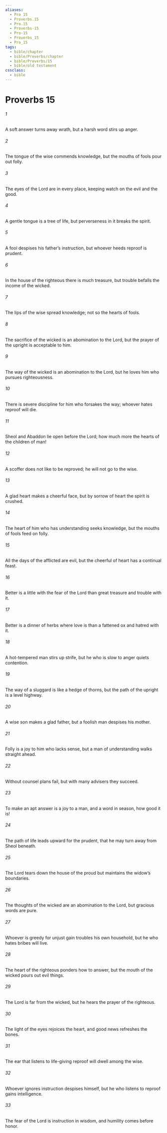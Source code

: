 ```yaml
---
aliases:
  - Pro 15
  - Proverbs.15
  - Pro.15
  - Proverbs-15
  - Pro-15
  - Proverbs_15
  - Pro_15
tags:
  - bible/chapter
  - bible/Proverbs/chapter
  - bible/Proverbs/15
  - bible/old testament
cssclass:
  - bible
---
```


# Proverbs 15

###### 1
A soft answer turns away wrath, but a harsh word stirs up anger.
###### 2
The tongue of the wise commends knowledge, but the mouths of fools pour out folly.
###### 3
The eyes of the Lord are in every place, keeping watch on the evil and the good.
###### 4
A gentle tongue is a tree of life, but perverseness in it breaks the spirit.
###### 5
A fool despises his father’s instruction, but whoever heeds reproof is prudent.
###### 6
In the house of the righteous there is much treasure, but trouble befalls the income of the wicked.
###### 7
The lips of the wise spread knowledge;   not so the hearts of fools.
###### 8
The sacrifice of the wicked is an abomination to the Lord, but the prayer of the upright is acceptable to him.
###### 9
The way of the wicked is an abomination to the Lord, but he loves him who pursues righteousness.
###### 10
There is severe discipline for him who forsakes the way;   whoever hates reproof will die.
###### 11
Sheol and Abaddon lie open before the Lord; how much more the hearts of the children of man!
###### 12
A scoffer does not like to be reproved; he will not go to the wise.
###### 13
A glad heart makes a cheerful face, but by sorrow of heart the spirit is crushed.
###### 14
The heart of him who has understanding seeks knowledge, but the mouths of fools feed on folly.
###### 15
All the days of the afflicted are evil, but the cheerful of heart has a continual feast.
###### 16
Better is a little with the fear of the Lord than great treasure and trouble with it.
###### 17
Better is a dinner of herbs where love is than a fattened ox and hatred with it.
###### 18
A hot-tempered man stirs up strife, but he who is slow to anger quiets contention.
###### 19
The way of a sluggard is like a hedge of thorns, but the path of the upright is a level highway.
###### 20
A wise son makes a glad father, but a foolish man despises his mother.
###### 21
Folly is a joy to him who lacks sense, but a man of understanding walks straight ahead.
###### 22
Without counsel plans fail, but with many advisers they succeed.
###### 23
To make an apt answer is a joy to a man, and a word in season, how good it is!
###### 24
The path of life leads upward for the prudent, that he may turn away from Sheol beneath.
###### 25
The Lord tears down the house of the proud but maintains the widow’s boundaries.
###### 26
The thoughts of the wicked are an abomination to the Lord, but gracious words are pure.
###### 27
Whoever is greedy for unjust gain troubles his own household, but he who hates bribes will live.
###### 28
The heart of the righteous ponders how to answer, but the mouth of the wicked pours out evil things.
###### 29
The Lord is far from the wicked, but he hears the prayer of the righteous.
###### 30
The light of the eyes rejoices the heart, and good news refreshes the bones.
###### 31
The ear that listens to life-giving reproof will dwell among the wise.
###### 32
Whoever ignores instruction despises himself, but he who listens to reproof gains intelligence.
###### 33
The fear of the Lord is instruction in wisdom, and humility comes before honor.



